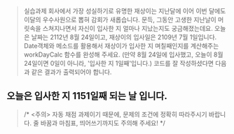 > 실습과제
> 회사에서 가장 성실하기로 유명한 재상이는 지난달에 이어 이번 달에도 이달의 우수사원으로 뽑혀 감회가 새롭습니다.
> 문득, 그동안 고생한 지난날이 머릿속을 스쳐지나면서 자신이 입사한 지 얼마나 지났는지도 궁금해졌는데요. 오늘은 날짜는 2112년 8월 24일이고, 재상이의 입사일은 2109년 7월 1일입니다. Date객체와 메소드를 활용해서 재상이가 입사한 지 며칠째인지를 계산해주는 workDayCalc 함수를 완성해 주세요.
> (만약 8월 24일에 입사했고, 오늘이 8월 24일이면 0일이 아니라, '입사한 지 1일째'입니다.)
> 코드를 잘 작성하셨다면 다음과 같은 결과가 출력되어야 합니다.

## 오늘은 입사한 지 1151일째 되는 날 입니다.

> /* <주의> 자동 채점 과제이기 때문에, 문제의 조건에 정확히 따라주시기 바랍니다. 줄 바꿈과 마침표, 띄어쓰기까지도 주의해 주세요! */